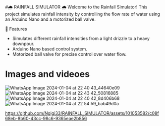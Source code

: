 #🌧️ RAINFALL SIMULATOR 🌧️
Welcome to the Rainfall Simulator! This project simulates rainfall intensity by controlling the flow rate of water using an Arduino Nano and a motorized ball valve.

🚀 Features
  - Simulates different rainfall intensities from a light drizzle to a heavy downpour.
  - Arduino Nano based control system.
  - Motorized ball valve for precise control over water flow.

# Images and videoes

![WhatsApp Image 2024-01-04 at 22 40 43_44640e09](https://github.com/Ngigi33/RAINFALL_SIMULATOR/assets/101053582/10d86559-9556-4602-9b19-1534e2d61af9)
![WhatsApp Image 2024-01-04 at 22 43 42_50816885](https://github.com/Ngigi33/RAINFALL_SIMULATOR/assets/101053582/0ad5a3d6-0cc3-4bc1-b2d8-3adb34fb906a)
![WhatsApp Image 2024-01-04 at 22 40 42_8d406b68](https://github.com/Ngigi33/RAINFALL_SIMULATOR/assets/101053582/ec0d3a2c-f123-415b-bc09-aca204ae388e)
![WhatsApp Image 2024-01-04 at 22 54 59_bab49d0a](https://github.com/Ngigi33/RAINFALL_SIMULATOR/assets/101053582/e665b89f-aaeb-43ef-91dd-ba4f9c721dca)




https://github.com/Ngigi33/RAINFALL_SIMULATOR/assets/101053582/c08f68eb-8b60-43cc-98c6-9365eae2b856



